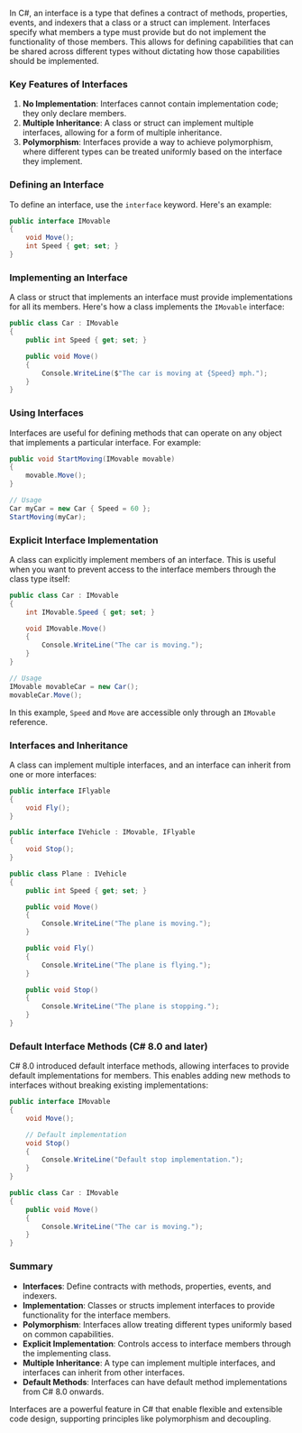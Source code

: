 In C#, an interface is a type that defines a contract of methods, properties, events, and indexers that a class or a struct can implement. Interfaces specify what members a type must provide but do not implement the functionality of those members. This allows for defining capabilities that can be shared across different types without dictating how those capabilities should be implemented.

### Key Features of Interfaces

1. **No Implementation**: Interfaces cannot contain implementation code; they only declare members.
2. **Multiple Inheritance**: A class or struct can implement multiple interfaces, allowing for a form of multiple inheritance.
3. **Polymorphism**: Interfaces provide a way to achieve polymorphism, where different types can be treated uniformly based on the interface they implement.

### Defining an Interface

To define an interface, use the `interface` keyword. Here's an example:

```csharp
public interface IMovable
{
    void Move();
    int Speed { get; set; }
}
```

### Implementing an Interface

A class or struct that implements an interface must provide implementations for all its members. Here's how a class implements the `IMovable` interface:

```csharp
public class Car : IMovable
{
    public int Speed { get; set; }

    public void Move()
    {
        Console.WriteLine($"The car is moving at {Speed} mph.");
    }
}
```

### Using Interfaces

Interfaces are useful for defining methods that can operate on any object that implements a particular interface. For example:

```csharp
public void StartMoving(IMovable movable)
{
    movable.Move();
}

// Usage
Car myCar = new Car { Speed = 60 };
StartMoving(myCar);
```

### Explicit Interface Implementation

A class can explicitly implement members of an interface. This is useful when you want to prevent access to the interface members through the class type itself:

```csharp
public class Car : IMovable
{
    int IMovable.Speed { get; set; }

    void IMovable.Move()
    {
        Console.WriteLine("The car is moving.");
    }
}

// Usage
IMovable movableCar = new Car();
movableCar.Move();
```

In this example, `Speed` and `Move` are accessible only through an `IMovable` reference.

### Interfaces and Inheritance

A class can implement multiple interfaces, and an interface can inherit from one or more interfaces:

```csharp
public interface IFlyable
{
    void Fly();
}

public interface IVehicle : IMovable, IFlyable
{
    void Stop();
}

public class Plane : IVehicle
{
    public int Speed { get; set; }

    public void Move()
    {
        Console.WriteLine("The plane is moving.");
    }

    public void Fly()
    {
        Console.WriteLine("The plane is flying.");
    }

    public void Stop()
    {
        Console.WriteLine("The plane is stopping.");
    }
}
```

### Default Interface Methods (C# 8.0 and later)

C# 8.0 introduced default interface methods, allowing interfaces to provide default implementations for members. This enables adding new methods to interfaces without breaking existing implementations:

```csharp
public interface IMovable
{
    void Move();

    // Default implementation
    void Stop()
    {
        Console.WriteLine("Default stop implementation.");
    }
}

public class Car : IMovable
{
    public void Move()
    {
        Console.WriteLine("The car is moving.");
    }
}
```

### Summary

- **Interfaces**: Define contracts with methods, properties, events, and indexers.
- **Implementation**: Classes or structs implement interfaces to provide functionality for the interface members.
- **Polymorphism**: Interfaces allow treating different types uniformly based on common capabilities.
- **Explicit Implementation**: Controls access to interface members through the implementing class.
- **Multiple Inheritance**: A type can implement multiple interfaces, and interfaces can inherit from other interfaces.
- **Default Methods**: Interfaces can have default method implementations from C# 8.0 onwards.

Interfaces are a powerful feature in C# that enable flexible and extensible code design, supporting principles like polymorphism and decoupling.